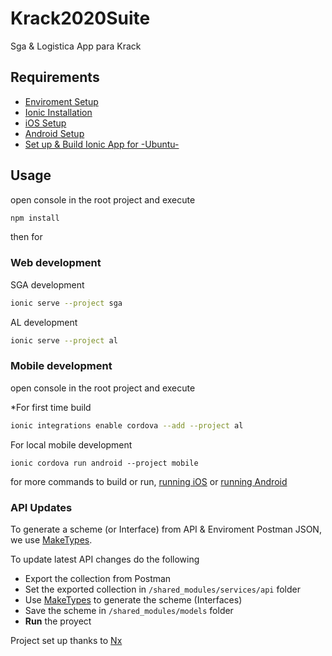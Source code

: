 # Krack2020Suite

Sga & Logistica App para Krack

## Requirements

- [Enviroment Setup](https://ionicframework.com/docs/installation/environment)
- [Ionic Installation](https://ionicframework.com/docs/installation/cli)
- [iOS Setup](https://ionicframework.com/docs/installation/ios)
- [Android Setup](https://ionicframework.com/docs/installation/android)
- [Set up & Build Ionic App for -Ubuntu-](https://gallant-bell-850d88.netlify.com/2019/march/ionic4-workflow-multiapp-project.html#build-project-using-ionic-cli-for-mobile-dev)

## Usage

open console in the root project and execute

```bash
npm install
```

then for

### Web development

SGA development

```bash
ionic serve --project sga
```

AL development

```bash
ionic serve --project al
```

### Mobile development

open console in the root project and execute

\*For first time build

```bash
ionic integrations enable cordova --add --project al
```

For local mobile development

```
ionic cordova run android --project mobile
```

for more commands to build or run, [running iOS](https://ionicframework.com/docs/building/android) or [running Android](https://ionicframework.com/docs/building/ios)

### API Updates

To generate a scheme (or Interface) from API & Enviroment Postman JSON, we use [MakeTypes](https://jvilk.com/MakeTypes/).

To update latest API changes do the following

- Export the collection from Postman
- Set the exported collection in `/shared_modules/services/api` folder
- Use [MakeTypes](https://jvilk.com/MakeTypes/) to generate the scheme (Interfaces)
- Save the scheme in `/shared_modules/models` folder
- **Run** the proyect

Project set up thanks to [Nx](https://github.com/nrwl/nx)

